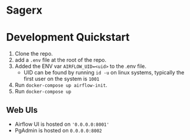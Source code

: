 # Sagerx

# Development Quickstart
1. Clone the repo.
2. add a `.env` file at the root of the repo.
3. Added the ENV var `AIRFLOW_UID=<uid>` to the .env file.
    - UID can be found by running `id -u` on linux systems, typically the first user on the system is `1001`
4. Run `docker-compose up airflow-init`.
5. Run `docker-compose up`

## Web UIs

- Airflow UI is hosted on `'0.0.0.0:8001'`
- PgAdmin is hosted on `0.0.0.0:8002`
